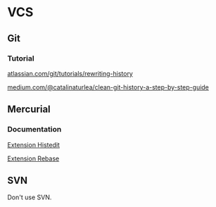 # VCS

## Git

### Tutorial

[atlassian.com/git/tutorials/rewriting-history](https://www.atlassian.com/git/tutorials/rewriting-history)

[medium.com/@catalinaturlea/clean-git-history-a-step-by-step-guide](https://medium.com/@catalinaturlea/clean-git-history-a-step-by-step-guide-eefc0ad8696d)

## Mercurial

### Documentation

[Extension Histedit](https://www.mercurial-scm.org/wiki/HisteditExtension)

[Extension Rebase](https://www.mercurial-scm.org/wiki/RebaseExtension)

## SVN

Don't use SVN.
